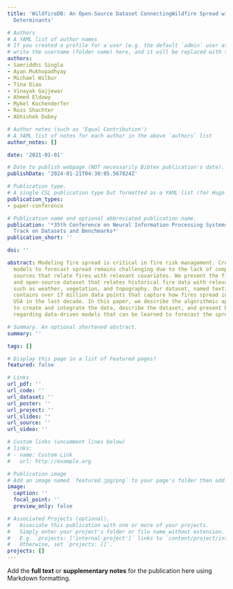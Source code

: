 ```yaml
---
title: 'WildfireDB: An Open-Source Dataset ConnectingWildfire Spread with Relevant
  Determinants'

# Authors
# A YAML list of author names
# If you created a profile for a user (e.g. the default `admin` user at `content/authors/admin/`), 
# write the username (folder name) here, and it will be replaced with their full name and linked to their profile.
authors:
- Samriddhi Singla
- Ayan Mukhopadhyay
- Michael Wilbur
- Tina Diao
- Vinayak Gajjewar
- Ahmed Eldawy
- Mykel Kochenderfer
- Ross Shachter
- Abhishek Dubey

# Author notes (such as 'Equal Contribution')
# A YAML list of notes for each author in the above `authors` list
author_notes: []

date: '2021-01-01'

# Date to publish webpage (NOT necessarily Bibtex publication's date).
publishDate: '2024-01-21T04:30:05.567824Z'

# Publication type.
# A single CSL publication type but formatted as a YAML list (for Hugo requirements).
publication_types:
- paper-conference

# Publication name and optional abbreviated publication name.
publication: '*35th Conference on Neural Information Processing Systems (NeurIPS 2021)
  Track on Datasets and Benchmarks*'
publication_short: ''

doi: ''

abstract: Modeling fire spread is critical in fire risk management. Creating data-driven
  models to forecast spread remains challenging due to the lack of comprehensive data
  sources that relate fires with relevant covariates. We present the first comprehensive
  and open-source dataset that relates historical fire data with relevant covariates
  such as weather, vegetation, and topography. Our dataset, named textitWildfireDB,
  contains over 17 million data points that capture how fires spread in the continental
  USA in the last decade. In this paper, we describe the algorithmic approach used
  to create and integrate the data, describe the dataset, and present benchmark results
  regarding data-driven models that can be learned to forecast the spread of wildfires.

# Summary. An optional shortened abstract.
summary: ''

tags: []

# Display this page in a list of Featured pages?
featured: false

# Links
url_pdf: ''
url_code: ''
url_dataset: ''
url_poster: ''
url_project: ''
url_slides: ''
url_source: ''
url_video: ''

# Custom links (uncomment lines below)
# links:
# - name: Custom Link
#   url: http://example.org

# Publication image
# Add an image named `featured.jpg/png` to your page's folder then add a caption below.
image:
  caption: ''
  focal_point: ''
  preview_only: false

# Associated Projects (optional).
#   Associate this publication with one or more of your projects.
#   Simply enter your project's folder or file name without extension.
#   E.g. `projects: ['internal-project']` links to `content/project/internal-project/index.md`.
#   Otherwise, set `projects: []`.
projects: []
---
```


Add the **full text** or **supplementary notes** for the publication here using Markdown formatting.
